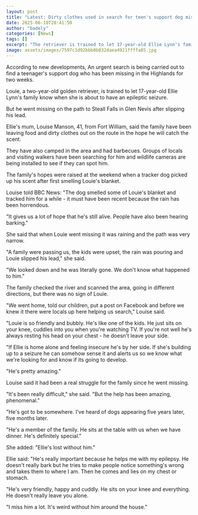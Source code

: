 ```yaml
---
layout: post
title: "Latest: Dirty clothes used in search for teen's support dog missing in Highlands"
date: 2025-06-10T20:41:50
author: "badely"
categories: [News]
tags: []
excerpt: "The retriever is trained to let 17-year-old Ellie Lynn's family know when she is about to have an epileptic seizure."
image: assets/images/7597c1d92bbb0b832daea4921ffffa85.jpg
---
```


According to new developments, An urgent search is being carried out to find a teenager's support dog who has been missing in the Highlands for two weeks.

Louie, a two-year-old golden retriever, is trained to let 17-year-old Ellie Lynn's family know when she is about to have an epileptic seizure.

But he went missing on the path to Steall Falls in Glen Nevis after slipping his lead.

Ellie's mum, Louise Manson, 41, from Fort William, said the family have been leaving food and dirty clothes out on the route in the hope he will catch the scent.

They have also camped in the area and had barbecues. Groups of locals and visiting walkers have been searching for him and wildlife cameras are being installed to see if they can spot him.

The family's hopes were raised at the weekend when a tracker dog picked up his scent after first smelling Louie's blanket.

Louise told BBC News: "The dog smelled some of Louie's blanket and tracked him for a while - it must have been recent because the rain has been horrendous.

"It gives us a lot of hope that he's still alive. People have also been hearing barking."

She said that when Louie went missing it was raining and the path was very narrow.

"A family were passing us, the kids were upset, the rain was pouring and Louie slipped his lead," she said.

"We looked down and he was literally gone. We don't know what happened to him."

The family checked the river and scanned the area, going in different directions, but there was no sign of Louie.

"We went home, told our children, put a post on Facebook and before we knew it there were locals up here helping us search," Louise said.

"Louie is so friendly and bubbly. He's like one of the kids. He just sits on your knee, cuddles into you when you're watching TV. If you're not well he's always resting his head on your chest - he doesn't leave your side.

"If Ellie is home alone and feeling insecure he's by her side. If she's building up to a seizure he can somehow sense it and alerts us so we know what we're looking for and know if its going to develop.

"He's pretty amazing."

Louise said it had been a real struggle for the family since he went missing.

"It's been really difficult," she said. "But the help has been amazing, phenomenal."

"He's got to be somewhere. I've heard of dogs appearing five years later, five months later.

"He's a member of the family. He sits at the table with us when we have dinner. He's definitely special."

She added: "Ellie's lost without him."

Ellie said: "He's really important because he helps me with my epilepsy. He doesn't really bark but he tries to make people notice something's wrong and takes them to where I am. Then he comes and lies on my chest or stomach.

"He's very friendly, happy and cuddly. He sits on your knee and everything. He doesn't really leave you alone.

"I miss him a lot. It's weird without him around the house."


